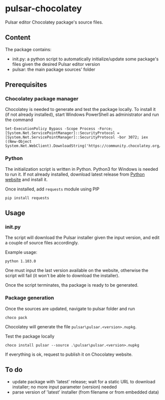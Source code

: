 # pulsar-chocolatey

Pulsar editor Chocolatey package's source files.

## Content

The package contains:

- init.py: a python script to automatically initialize/update some package's files given the desired Pulsar editor version
- pulsar: the main package sources' folder


## Prerequisites

### Chocolatey package manager

Chocolatey is needed to generate and test the package locally. To install it (if not already installed), start Windows PowerShell as administrator and run the command

```
Set-ExecutionPolicy Bypass -Scope Process -Force; [System.Net.ServicePointManager]::SecurityProtocol = [System.Net.ServicePointManager]::SecurityProtocol -bor 3072; iex ((New-Object System.Net.WebClient).DownloadString('https://community.chocolatey.org/install.ps1'))
```

### Python

The initialization script is written in Python. Python3 for Windows is needed to run it. If not already installed, download latest release from [Python website](https://www.python.org/downloads/windows/) and install it.

Once installed, add `requests` module using PIP

```
pip install requests
````

## Usage

### init.py

The script will download the Pulsar installer given the input version, and edit a couple of source files accordingly.

Example usage:

```
python 1.103.0
```

One must input the last version available on the website, otherwise the script will fail (it won't be able to download the installer).

Once the script terminates, tha package is ready to be generated.

### Package generation

Once the sources are updated, navigate to pulsar folder and run

```
choco pack
```

Chocolatey will generate the file `pulsar\pulsar.<version>.nupkg`.

Test the package locally

```
choco install pulsar --source .\pulsar\pulsar.<version>.nupkg
```

If everything is ok, request to publish it on Chocolatey website.

## To do

- update package with 'latest' release; wait for a static URL to download installer; no more input parameter (version) needed
- parse version of 'latest' installer (from filename or from embedded data)
